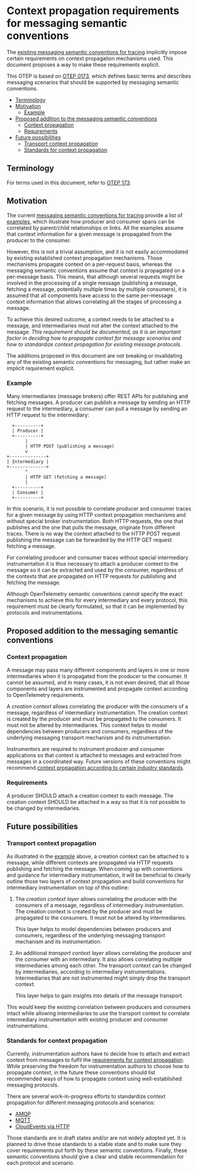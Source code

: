 # Context propagation requirements for messaging semantic conventions

The [existing messaging semantic conventions for tracing](https://github.com/open-telemetry/opentelemetry-specification/blob/v1.11.0/specification/trace/semantic_conventions/messaging.md)
implicitly impose certain requirements on context propagation mechanisms used.
This document proposes a way to make these requirements explicit.

This OTEP is based on [OTEP 0173](0173-messaging-semantic-conventions.md),
which defines basic terms and describes messaging scenarios that should be
supported by messaging semantic conventions.

* [Terminology](#terminology)
* [Motivation](#motivation)
  - [Example](#example)
* [Proposed addition to the messaging semantic conventions](#proposed-addition-to-the-messaging-semantic-conventions)
  - [Context propagation](#context-propagation)
  - [Requirements](#requirements)
* [Future possibilities](#future-possibilities)
  - [Transport context propagation](#transport-context-propagation)
  - [Standards for context propagation](#standards-for-context-propagation)

## Terminology

For terms used in this document, refer to [OTEP 173](#0173-messaging-semantic-conventions.md#terminology).

## Motivation

The current [messaging semantic conventions for tracing](https://github.com/open-telemetry/opentelemetry-specification/blob/v1.11.0/specification/trace/semantic_conventions/messaging.md)
provide a list of [examples](https://github.com/open-telemetry/opentelemetry-specification/blob/v1.11.0/specification/trace/semantic_conventions/messaging.md#examples),
which illustrate how producer and consumer spans can be correlated by
parent/child relationships or links. All the examples assume that context
information for a given message is propagated from the producer to the consumer.

However, this is not a trivial assumption, and it is not easily accommodated by
existing established context propagation mechanisms. Those mechanisms propagate
context on a per-request basis, whereas the messaging semantic conventions
assume that context is propagated on a per-message basis. This means, that
although several requests might be involved in the processing of a single
message (publishing a message, fetching a message, potentially multiple times by
multiple consumers), it is assumed that all components have access to the same
per-message context information that allows correlating all the stages of
processing a message.

To achieve this desired outcome, a context needs to be attached to a message,
and intermediaries must not alter the context attached to the message. _This
requirement should be documented, as it is an important factor in deciding how
to propagate context for message scenarios and how to standardize context
propagation for existing message protocols._

The additions proposed in this document are not breaking or invalidating any of
the existing semantic conventions for messaging, but rather make an implicit
requirement explicit.

### Example

Many intermediaries (message brokers) offer REST APIs for publishing and
fetching messages. A producer can publish a message by sending an HTTP request
to the intermediary, a consumer can pull a message by sending an HTTP request
to the intermediary:

```
  +----------+
  | Producer |
  +----------+
       |
       | HTTP POST (publishing a message)
       v
+--------------+
| Intermediary |
+--------------+
       ^
       | HTTP GET (fetching a message)
       |
  +----------+
  | Consumer |
  +----------+
```

In this scenario, it is not possible to correlate producer and consumer traces
for a given message by using HTTP context propagation mechanisms and without
special broker instrumentation. Both HTTP requests, the one that publishes and
the one that pulls the message, originate from different traces. There is no
way the context attached to the HTTP POST request publishing the message can be
forwarded by the HTTP GET request fetching a message.

For correlating producer and consumer traces without special intermediary
instrumentation it is thus necessary to attach a producer context to the
message so it can be extracted and used by the consumer, regardless of the
contexts that are propagated on HTTP requests for publishing and fetching the
message.

Although OpenTelemetry semantic conventions cannot specify the exact mechanisms
to achieve this for every intermediary and every protocol, this requirement
must be clearly formulated, so that it can be implemented by protocols and
instrumentations.

## Proposed addition to the messaging semantic conventions

### Context propagation

A message may pass many different components and layers in one or more
intermediaries when it is propagated from the producer to the consumer. It
cannot be assumed, and in many cases, it is not even desired, that all those
components and layers are instrumented and propagate context according to
OpenTelemetry requirements.

A _creation context_ allows correlating the producer with the consumers of a
message, regardless of intermediary instrumentation. The creation context is
created by the producer and must be propagated to the consumers. It must not be
altered by intermediaries.  This context helps to model dependencies between
producers and consumers, regardless of the underlying messaging transport
mechanism and its instrumentation.

Instrumentors are required to instrument producer and consumer applications
so that context is attached to messages and extracted from messages in a
coordinated way. Future versions of these conventions might recommend [context propagation according to certain industry standards](#standards-for-context-propagation).

### Requirements

A producer SHOULD attach a creation context to each message. The creation context
SHOULD be attached in a way so that it is not possible to be changed by intermediaries.

## Future possibilities

### Transport context propagation

As illustrated in the [example](#example) above, a creation context can be
attached to a message, while different contexts are propagated via HTTP requests
publishing and fetching the message. When coming up with conventions and
guidance for intermediary instrumentation, it will be beneficial to clearly
outline those two layers of context propagation and build conventions for
intermediary instrumentation on top of this outline:

1. The _creation context layer_ allows correlating the producer with the
   consumers of a message, regardless of intermediary instrumentation. The
   creation context is created by the producer and must be propagated to the
   consumers. It must not be altered by intermediaries.

   This layer helps to model dependencies between producers and consumers,
   regardless of the underlying messaging transport mechanism and its
   instrumentation.
2. An additional _transport context layer_ allows correlating the producer and
   the consumer with an intermediary. It also allows correlating multiple
   intermediaries among each other. The transport context can be changed by
   intermediaries, according to intermediary instrumentations. Intermediaries that
   are not instrumented might simply drop the transport context.

   This layer helps to gain insights into details of the message transport.

This would keep the existing correlation between producers and consumers intact
while allowing intermediaries to use the transport context to correlate
intermediary instrumentation with existing producer and consumer
instrumentations.

### Standards for context propagation

Currently, instrumentation authors have to decide how to attach and extract
context from messages to fulfil the [requirements for context propagation](#context-propagation).
While preserving the freedom for instrumentation authors to choose how to
propagate context, in the future these conventions should list recommended ways
of how to propagate context using well-established messaging protocols.

There are several work-in-progress efforts to standardize context propagation for different
messaging protocols and scenarios:

* [AMQP](https://w3c.github.io/trace-context-amqp/)
* [MQTT](https://w3c.github.io/trace-context-mqtt/)
* [CloudEvents via HTTP](https://github.com/cloudevents/spec/blob/v1.0.1/extensions/distributed-tracing.md)

Those standards are in draft states and/or are not widely adopted yet. It is
planned to drive those standards to a stable state and to make sure they cover
requirements put forth by these semantic conventions. Finally, these semantic
conventions should give a clear and stable recommendation for each protocol and
scenario.

